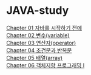 # JAVA-study
[Chapter 01 자바를 시작하기 전에](https://github.com/JeongHwan0208/JAVA-study/blob/main/Java/Chapter%2001%20%EC%9E%90%EB%B0%94%EB%A5%BC%20%EC%8B%9C%EC%9E%91%ED%95%98%EA%B8%B0%20%EC%A0%84%EC%97%90.md)<br/>
[Chapter 02 변수(variable)](https://github.com/JeongHwan0208/JAVA-study/blob/main/Java/Chapter%2002%20%EB%B3%80%EC%88%98(variable).md)<br/>
[Chapter 03 연산자(operator)](https://github.com/JeongHwan0208/JAVA-study/blob/main/Java/Chapter%2003%20%EC%97%B0%EC%82%B0%EC%9E%90(operator).md)<br/>
[Chapter 04 조건문과 반복문](https://github.com/JeongHwan0208/JAVA-study/blob/main/Java/Chapter%2004%20%EC%A1%B0%EA%B1%B4%EB%AC%B8%EA%B3%BC%20%EB%B0%98%EB%B3%B5%EB%AC%B8.md)<br/>
[Chapter 05 배열(array)](https://github.com/JeongHwan0208/JAVA-study/blob/main/Java/Chapter%2005%20%EB%B0%B0%EC%97%B4(array).md)<br/>
[Chapter 06 객체지향 프로그래밍 I](https://github.com/JeongHwan0208/JAVA-study/blob/main/Java/Chapter%2006%20%EA%B0%9D%EC%B2%B4%EC%A7%80%ED%96%A5%20%ED%94%84%EB%A1%9C%EA%B7%B8%EB%9E%98%EB%B0%8D%20I.md)<br/>
